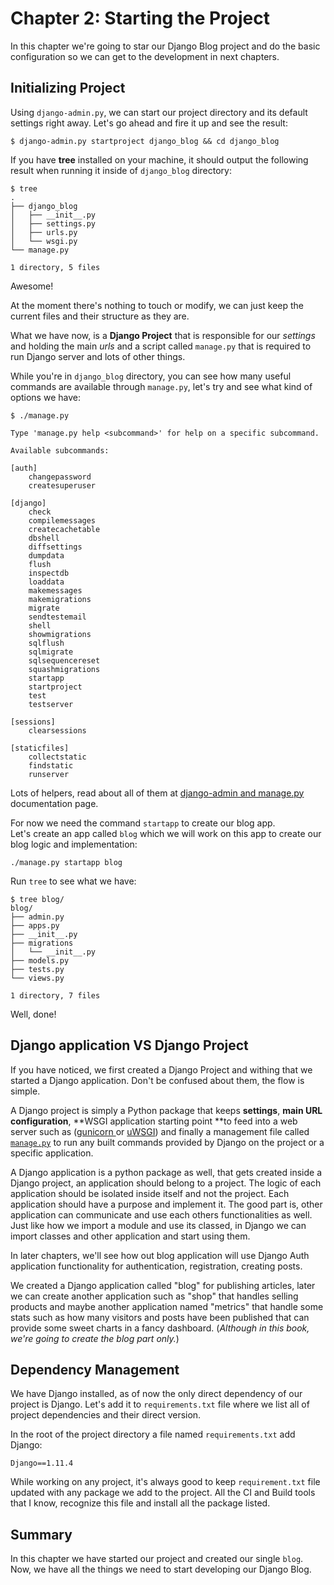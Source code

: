# Chapter 2: Starting the Project

In this chapter we're going to star our Django Blog project and do the basic configuration so we can get to the development in next chapters.

## Initializing Project

Using `django-admin.py`, we can start our project directory and its default settings right away. Let's go ahead and fire it up and see the result:

```
$ django-admin.py startproject django_blog && cd django_blog
```

If you have **tree** installed on your machine, it should output the following result when running it inside of `django_blog` directory:

```
$ tree 
.
├── django_blog
│   ├── __init__.py
│   ├── settings.py
│   ├── urls.py
│   └── wsgi.py
└── manage.py

1 directory, 5 files
```

Awesome!

At the moment there's nothing to touch or modify, we can just keep the current files and their structure as they are.

What we have now, is a **Django Project** that is responsible for our _settings_ and holding the main _urls_ and a script called `manage.py` that is required to run Django server and lots of other things.

While you're in `django_blog` directory, you can see how many useful commands are available through `manage.py`, let's try and see what kind of options we have:

```
$ ./manage.py

Type 'manage.py help <subcommand>' for help on a specific subcommand.

Available subcommands:

[auth]
    changepassword
    createsuperuser

[django]
    check
    compilemessages
    createcachetable
    dbshell
    diffsettings
    dumpdata
    flush
    inspectdb
    loaddata
    makemessages
    makemigrations
    migrate
    sendtestemail
    shell
    showmigrations
    sqlflush
    sqlmigrate
    sqlsequencereset
    squashmigrations
    startapp
    startproject
    test
    testserver

[sessions]
    clearsessions

[staticfiles]
    collectstatic
    findstatic
    runserver
```

Lots of helpers, read about all of them at [django-admin and manage.py](https://docs.djangoproject.com/en/dev/ref/django-admin/) documentation page.

For now we need the command `startapp` to create our blog app.  
Let's create an app called `blog` which we will work on this app to create our blog logic and implementation:

```
./manage.py startapp blog
```

Run `tree` to see what we have:

```
$ tree blog/
blog/
├── admin.py
├── apps.py
├── __init__.py
├── migrations
│   └── __init__.py
├── models.py
├── tests.py
└── views.py

1 directory, 7 files
```

Well, done!

## Django application VS Django Project

If you have noticed, we first created a Django Project and withing that we started a Django application. Don't be confused about them, the flow is simple. 

A Django project is simply a Python package that keeps **settings**, **main URL configuration**, **WSGI application starting point **to feed into a web server such as \([gunicorn ](http://gunicorn.org/)or [uWSGI](https://uwsgi-docs.readthedocs.io/en/latest/)\) and finally a management file called [`manage.py`](https://docs.djangoproject.com/en/dev/ref/django-admin/) to run any built commands provided by Django on the project or a specific application.

A Django application is a python package as well, that gets created inside a Django project, an application should belong to a project. The logic of each application should be isolated inside itself and not the project. Each application should have a purpose and implement it. The good part is, other application can communicate and use each others functionalities as well. Just like how we import a module and use its classed, in Django we can import classes and other application and start using them.

In later chapters, we'll see how out blog application will use Django Auth application functionality for authentication, registration, creating posts.

We created a Django application called "blog" for publishing articles, later we can create another application such as "shop" that handles selling products and maybe another application named "metrics" that handle some stats such as how many visitors and posts have been published that can provide some sweet charts in a fancy dashboard. \(_Although in this book, we're going to create the blog part only._\)

## Dependency Management

We have Django installed, as of now the only direct dependency of our project is Django. Let's add it to `requirements.txt` file where we list all of project dependencies and their direct version.

In the root of the project directory a file named `requirements.txt` add Django:

```
Django==1.11.4
```

While working on any project, it's always good to keep `requirement.txt` file updated with any package we add to the project. All the CI and Build tools that I know, recognize this file and install all the package listed.

## Summary

In this chapter we have started our project and created our single `blog`.  
Now, we have all the things we need to start developing our Django Blog.

